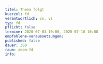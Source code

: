 ```yaml
---
titel: Thema folgt
kuerzel: fd
verantwortlich: cn, vs
typ: fd
pflicht: false
termine: 2020-07-03 10:00, 2020-07-10 10:00
empfohlene-voraussetzungen: 
published: false
dauer: 360
raum: zoom-fd
info: 
---
```



